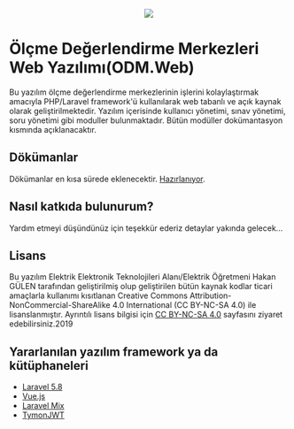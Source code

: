 <p align="center"><img src="https://raw.githubusercontent.com/electropsycho/ODM.Web/master/resources/images/Logo.png"></p>
    
# Ölçme Değerlendirme Merkezleri Web Yazılımı(ODM.Web)

Bu yazılım ölçme değerlendirme merkezlerinin işlerini kolaylaştırmak amacıyla PHP/Laravel framework'ü kullanılarak web tabanlı ve açık kaynak olarak geliştirilmektedir.
Yazılım içerisinde kullanıcı yönetimi, sınav yönetimi, soru yönetimi gibi moduller bulunmaktadır.
Bütün modüller dokümantasyon kısmında açıklanacaktır.

## Dökümanlar

Dökümanlar en kısa sürede eklenecektir. [Hazırlanıyor]().

## Nasıl katkıda bulunurum?

Yardım etmeyi düşündünüz için teşekkür ederiz detaylar yakında gelecek...

## Lisans

Bu yazılım Elektrik Elektronik Teknolojileri Alanı/Elektrik Öğretmeni Hakan GÜLEN tarafından geliştirilmiş olup geliştirilen bütün kaynak kodlar 
ticari amaçlarla kullanımı kısıtlanan Creative Commons Attribution-NonCommercial-ShareAlike 4.0 International (CC BY-NC-SA 4.0) ile lisanslanmıştır.
Ayrıntılı lisans bilgisi için [CC BY-NC-SA 4.0](https://creativecommons.org/licenses/by-nc-sa/4.0/legalcode.tr) sayfasını ziyaret edebilirsiniz.2019

## Yararlanılan yazılım framework ya da kütüphaneleri

* [Laravel 5.8](https://laravel.com/docs/5.8/)
* [Vue.js](https://vuejs.org/v2/guide/)
* [Laravel Mix](https://laravel-mix.com/)
* [TymonJWT](https://github.com/tymondesigns/jwt-auth)
